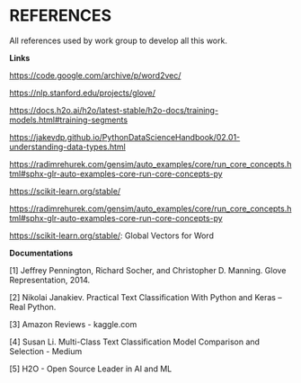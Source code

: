# __REFERENCES__

All references used by work group to develop all this work.

__Links__

https://code.google.com/archive/p/word2vec/

https://nlp.stanford.edu/projects/glove/

https://docs.h2o.ai/h2o/latest-stable/h2o-docs/training-models.html#training-segments

https://jakevdp.github.io/PythonDataScienceHandbook/02.01-understanding-data-types.html

https://radimrehurek.com/gensim/auto_examples/core/run_core_concepts.html#sphx-glr-auto-examples-core-run-core-concepts-py

https://scikit-learn.org/stable/

https://radimrehurek.com/gensim/auto_examples/core/run_core_concepts.html#sphx-glr-auto-examples-core-run-core-concepts-py

https://scikit-learn.org/stable/: Global Vectors for Word

__Documentations__

[1] Jeffrey Pennington, Richard Socher, and Christopher D. Manning. Glove Representation, 2014.

[2] Nikolai Janakiev. Practical Text Classification With Python and Keras – Real Python.

[3] Amazon Reviews - kaggle.com

[4] Susan Li. Multi-Class Text Classification Model Comparison and Selection - Medium

[5] H2O - Open Source Leader in AI and ML
